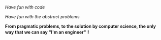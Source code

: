 *Have fun with code*

*Have fun with the abstract problems*

**From pragmatic problems, to the solution by computer science, the only way that we can say "I'm an engineer"！**
